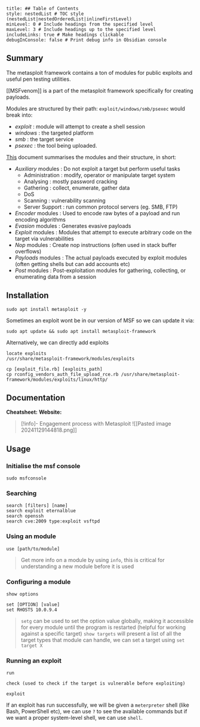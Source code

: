 ```table-of-contents
title: ## Table of Contents
style: nestedList # TOC style (nestedList|nestedOrderedList|inlineFirstLevel)
minLevel: 0 # Include headings from the specified level
maxLevel: 3 # Include headings up to the specified level
includeLinks: true # Make headings clickable
debugInConsole: false # Print debug info in Obsidian console
```

## Summary
The metasploit framework contains a ton of modules for public exploits and useful pen testing utilities.

[[MSFvenom]] is a part of the metasploit framework specifically for creating payloads.

Modules are structured by their path:
`exploit/windows/smb/psexec` would break into:
- *exploit* : module will attempt to create a shell session
- *windows* : the targeted platform
- *smb* : the target service
- *psexec* : the tool being uploaded.

[This](https://docs.metasploit.com/docs/modules.html) document summarises the modules and their structure, in short:
- *Auxiliary* modules : Do not exploit a target but perform useful tasks
	- Administration : modify, operator or manipulate target system
	- Analysing : mostly password cracking
	- Gathering : collect, enumerate, gather data
	- DoS
	- Scanning : vulnerability scanning
	- Server Support : run common protocol servers (eg. SMB, FTP)
- *Encoder* modules : Used to encode raw bytes of a payload and run encoding algorithms
- *Evasion* modules : Generates evasive payloads
- *Exploit* modules : Modules that attempt to execute arbitrary code on the target via vulnerabilities
- *Nop* modules : Create nop instructions (often used in stack buffer overflows)
- *Payloads* modules : The actual payloads executed by exploit modules (often getting shells but can add accounts etc)
- *Post* modules : Post-exploitation modules for gathering, collecting, or enumerating data from a session
## Installation
```
sudo apt install metasploit -y
```
Sometimes an exploit wont be in our version of MSF so we can update it via:
```
sudo apt update && sudo apt install metasploit-framework
```
Alternatively, we can directly add exploits
```
locate exploits
/usr/share/metasploit-framework/modules/exploits

cp [exploit_file.rb] [exploits_path]
cp rconfig_vendors_auth_file_upload_rce.rb /usr/share/metasploit-framework/modules/exploits/linux/http/
```
## Documentation
**Cheatsheet:** 
**Website:** 

> [!info]- Engagement process with Metasploit
> ![[Pasted image 20241129144818.png]]

## Usage
### Initialise the msf console
```
sudo msfconsole
```

### Searching
```
search [filters] [name]
search exploit eternalblue
search openssh
search cve:2009 type:exploit vsftpd
```

### Using an module
```
use [path/to/module]
```
> Get more info on a module by using `info`, this is critical for understanding a new module before it is used
### Configuring a module
```
show options

set [OPTION] [value]
set RHOSTS 10.0.9.4
```
> `setg` can be used to set the option value globally, making it accessible for every module until the program is restarted (helpful for working against a specific target)
> `show targets` will present a list of all the target types that module can handle, we can set a target using `set target X`
### Running an exploit
```
run

check (used to check if the target is vulnerable before exploiting)

exploit
```

If an exploit has run successfully, we will be given a `meterpreter` shell (like Bash, PowerShell etc), we can use `?` to see the available commands but if we want a proper system-level shell, we can use `shell`.